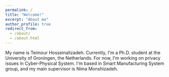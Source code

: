 ```yaml
---
permalink: /
title: "Welcome!"
excerpt: "About me"
author_profile: true
redirect_from: 
  - /about/
  - /about.html
---
```


My name is Teimour Hosseinalizadeh. Currently, I'm a Ph.D. student at the University of Groningen, the Netherlands. For now, I'm working on privacy issues in Cyber-Physical System. I'm based in Smart Manufacturing System  group, and my main supervisor is Nima Monshizadeh.
